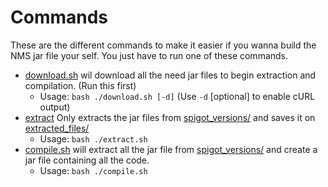 # Commands

These are the different commands to make it easier if you wanna build the NMS jar file your self.
You just have to run one of these commands.

* [download.sh](./download.sh) wil download all the need jar files to begin extraction and compilation.
(Run this first)
  * Usage: `bash ./download.sh [-d]` (Use `-d` [optional] to enable cURL output)
* [extract](./extract.sh) Only extracts the jar files from [spigot_versions/](../spigot_versions) 
and saves it on [extracted_files/](../extracted_files)
  * Usage: `bash ./extract.sh`
* [compile.sh](./compile.sh) will extract all the jar file from [spigot_versions/](../spigot_versions)
and create a jar file containing all the code.
  * Usage: `bash ./compile.sh`
